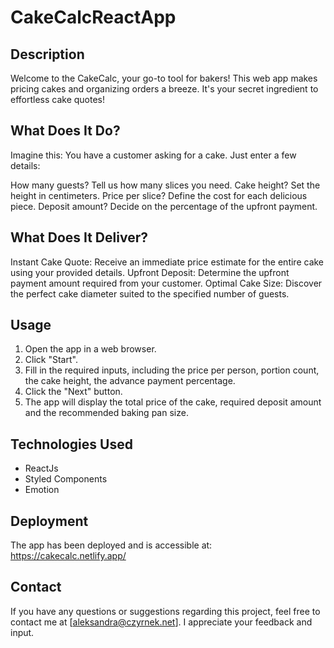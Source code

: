 # CakeCalcReactApp

## Description
Welcome to the CakeCalc, your go-to tool for bakers! This web app makes pricing cakes and organizing orders a breeze. It's your secret ingredient to effortless cake quotes!

## What Does It Do?
Imagine this: You have a customer asking for a cake. Just enter a few details:

How many guests? Tell us how many slices you need.
Cake height? Set the height in centimeters.
Price per slice? Define the cost for each delicious piece.
Deposit amount? Decide on the percentage of the upfront payment.

## What Does It Deliver?
Instant Cake Quote: Receive an immediate price estimate for the entire cake using your provided details.
Upfront Deposit: Determine the upfront payment amount required from your customer.
Optimal Cake Size: Discover the perfect cake diameter suited to the specified number of guests.

## Usage
1. Open the app in a web browser.
2. Click "Start".
3. Fill in the required inputs, including the price per person, portion count, the cake height, the advance payment percentage.
4. Click the "Next" button.
5. The app will display the total price of the cake, required deposit amount and the recommended baking pan size.

## Technologies Used
- ReactJs
- Styled Components
- Emotion

## Deployment
The app has been deployed and is accessible at: <a href="https://cakecalc.netlify.app/">https://cakecalc.netlify.app/</a>

## Contact
If you have any questions or suggestions regarding this project, feel free to contact me at [aleksandra@czyrnek.net]. I appreciate your feedback and input.
